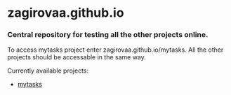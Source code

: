 # zagirovaa.github.io
### Central repository for testing all the other projects online.

To access mytasks project enter zagirovaa.github.io/mytasks. All the other projects should be accessable in the same way.

Currently available projects:
- [mytasks](https://zagirovaa.github.io/mytasks)
